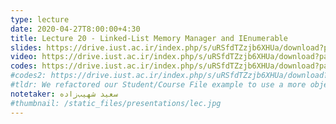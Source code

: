 ```yaml
---
type: lecture
date: 2020-04-27T8:00:00+4:30
title: Lecture 20 - Linked-List Memory Manager and IEnumerable
slides: https://drive.iust.ac.ir/index.php/s/uRSfdTZzjb6XHUa/download?path=%2FSlides&files=S20.pdf
video: https://drive.iust.ac.ir/index.php/s/uRSfdTZzjb6XHUa/download?path=%2FVideos&files=S20.mp4
codes: https://drive.iust.ac.ir/index.php/s/uRSfdTZzjb6XHUa/download?path=%2FCodes&files=S20.zip
#codes2: https://drive.iust.ac.ir/index.php/s/uRSfdTZzjb6XHUa/download?path=%2FCodes&files=lab2.zip
#tldr: We refactored our Student/Course File example to use a more object oriented design and approach. We also introduced static functions and variables.
notetaker: سعید شهیب‌زاده
#thumbnail: /static_files/presentations/lec.jpg
---
```


